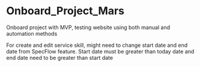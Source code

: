 # Onboard_Project_Mars
Onboard project with MVP, testing website using both manual and automation methods

For create and edit service skill, might need to change start date and end date from SpecFlow feature. Start date must be greater than today date and end date need to be greater than start date